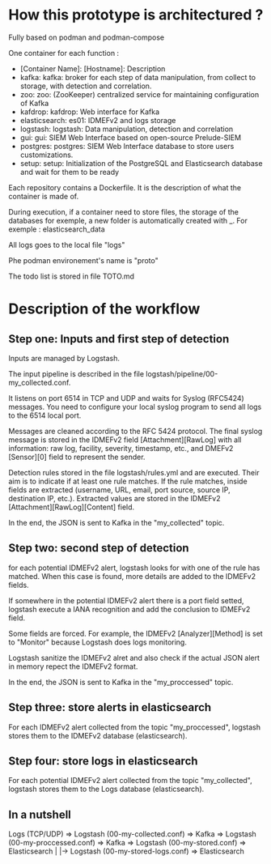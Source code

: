 # How this prototype is architectured ?

Fully based on podman and podman-compose

One container for each function : 
* [Container Name]: [Hostname]: Description
* kafka: kafka: broker for each step of data manipulation, from collect to storage, with detection and correlation.
* zoo: zoo: (ZooKeeper) centralized service for maintaining configuration of Kafka
* kafdrop: kafdrop: Web interface for Kafka
* elasticsearch: es01: IDMEFv2 and logs storage
* logstash: logstash: Data manipulation, detection and correlation
* gui: gui: SIEM Web Interface based on open-source Prelude-SIEM
* postgres: postgres: SIEM Web Interface database to store users customizations.
* setup: setup: Initialization of the PostgreSQL and Elasticsearch database and wait for them to be ready

Each repository contains a Dockerfile. It is the description of what the container is made of.

During execution, if a container need to store files, the storage of the databases for exemple, a new folder is automatically created with <container name>_<type of data>. For exemple : elasticsearch_data

All logs goes to the local file "logs"

Phe podman environement's name is "proto"

The todo list is stored in file TOTO.md

# Description of the workflow

## Step one: Inputs and first step of detection

Inputs are managed by Logstash.

The input pipeline is described in the file logstash/pipeline/00-my_collected.conf.

It listens on port 6514 in TCP and UDP and waits for Syslog (RFC5424) messages. You need to configure your local syslog program to send all logs to the 6514 local port.

Messages are cleaned according to the RFC 5424 protocol. The final syslog message is stored in the IDMEFv2 field [Attachment][RawLog] with all information: raw log, facility, severity, timestamp, etc., and DMEFv2 [Sensor][0] field to represent the sender.

Detection rules stored in the file logstash/rules.yml and are executed. Their aim is to indicate if at least one rule matches. If the rule matches, inside fields are extracted (username, URL, email, port source, source IP, destination IP, etc.). Extracted values are stored in the IDMEFv2 [Attachment][RawLog][Content] field.

In the end, the JSON is sent to Kafka in the "my_collected" topic.

## Step two: second step of detection

for each potential IDMEFv2 alert, logstash looks for with one of the rule has matched. When this case is found, more details are added to the IDMEFv2 fields.

If somewhere in the potential IDMEFv2 alert there is a port field setted, logstash execute a IANA recognition and add the conclusion to IDMEFv2 field.

Some fields are forced. For example, the IDMEFv2 [Analyzer][Method] is set to "Monitor" because Logstash does logs monitoring.

Logstash sanitize the IDMEFv2 alret and also check if the actual JSON alert in memory repect the IDMEFv2 format.

In the end, the JSON is sent to Kafka in the "my_proccessed" topic.

## Step three: store alerts in elasticsearch

For each IDMEFv2 alert collected from the topic "my_proccessed", logstash stores them to the IDMEFv2 database (elasticsearch).

## Step four: store logs in elasticsearch

For each potential IDMEFv2 alert collected from the topic "my_collected", logstash stores them to the Logs database (elasticsearch).

## In a nutshell

Logs (TCP/UDP) => Logstash (00-my-collected.conf) => Kafka => Logstash (00-my-proccessed.conf) => Kafka => Logstash (00-my-stored.conf) => Elasticsearch
                                                       |
                                                       |-> Logstash (00-my-stored-logs.conf) => Elasticsearch
